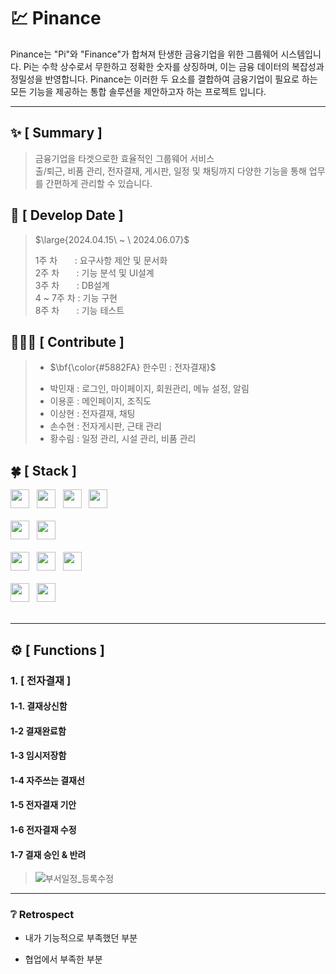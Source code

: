 #  💹 Pinance
Pinance는 "Pi"와 "Finance"가 합쳐져 탄생한 금융기업을 위한 그룹웨어 시스템입니다. Pi는 수학 상수로서 무한하고 정확한 숫자를 상징하며, 이는 금융 데이터의 복잡성과 정밀성을 반영합니다.
Pinance는 이러한 두 요소를 결합하여 금융기업이 필요로 하는 모든 기능을 제공하는 통합 솔루션을 제안하고자 하는 프로젝트 입니다. 
***

## :sparkles: [ Summary ]
> 금융기업을 타겟으로한 효율적인 그룹웨어 서비스 <br>
> 출/퇴근, 비품 관리, 전자결재, 게시판, 일정 및 채팅까지 다양한 기능을 통해 업무를 간편하게 관리할 수 있습니다.

## :date: [ Develop Date ]
> <p>$\large{2024.04.15\ ~ \ 2024.06.07}$</p>
> 1주 차 &nbsp;&nbsp;&nbsp;&nbsp;&nbsp;&nbsp;: 요구사항 제안 및 문서화 <br>
> 2주 차 &nbsp;&nbsp;&nbsp;&nbsp;&nbsp;&nbsp;: 기능 분석 및 UI설계 <br>
> 3주 차 &nbsp;&nbsp;&nbsp;&nbsp;&nbsp;&nbsp;: DB설계       <br>
> 4 ~ 7주 차 : 기능 구현                <br>
> 8주 차 &nbsp;&nbsp;&nbsp;&nbsp;&nbsp;&nbsp;: 기능 테스트  <br>


## 🧑🏻‍💻 [ Contribute ]
> - <p>$\bf{\color{#5882FA} 한수민 : 전자결재}$</p>
> - 박민재 : 로그인, 마이페이지, 회원관리, 메뉴 설정, 알림
> - 이용훈 : 메인페이지, 조직도
> - 이상현 : 전자결재, 채팅
> - 손수현 : 전자게시판, 근태 관리
> - 황수림 : 일정 관리, 시설 관리, 비품 관리


## :four_leaf_clover: [ Stack ]
<div>
  <img src="https://img.shields.io/badge/HTML5-E34F26?logo=html5&logoColor=white" height="30px"> 			&nbsp;
  <img src="https://img.shields.io/badge/CSS3-1572B6?logo=css3&logoColor=white" height="30px"> 				&nbsp;
  <img src="https://img.shields.io/badge/JavaScript-F7DF1E?logo=javascript&logoColor=black" height="30px"> 		&nbsp;
  <img src="https://img.shields.io/badge/jQuery-0769AD?logo=jquery&logoColor=white" height="30px"> 			<br><br>
  <img src="https://img.shields.io/badge/Java11-007396?logo=OpenJDK&logoColor=white" height="30px"> 			&nbsp;
  <img src="https://img.shields.io/badge/Oracle-F80000?logo=oracle&logoColor=white" height="30px"> 			<br><br> 
  <img src="https://img.shields.io/badge/VScode-007ACC?logo=visualstudiocode&logoColor=white" height="30px">  &nbsp;
  <img src="https://img.shields.io/badge/spring-6DB33F?logo=spring&logoColor=white" height="30px"> 			&nbsp;
  <img src="https://img.shields.io/badge/github-181717?logo=github&logoColor=white" height="30px"> 			&nbsp;	<br><br> 
  <img src="https://img.shields.io/badge/bootstrap5-7952B3?logo=bootstrap&logoColor=black" height="30px"> 		&nbsp;
  <img src="https://img.shields.io/badge/maven-C71A36?logo=apachemaven&logoColor=black" height="30px"> 			&nbsp; <br><br>
</div>

***


## ⚙️ [ Functions ]

### 1. [ 전자결재 ]
> 

#### 1-1. 결재상신함
> 


#### 1-2 결재완료함

#### 1-3 임시저장함
#### 1-4 자주쓰는 결재선
#### 1-5 전자결재 기안
#### 1-6 전자결재 수정
#### 1-7 결재 승인 & 반려
> ![부서일정_등록수정](https://github.com/leeyechanbal/RolloWa/assets/153481748/2dac44ba-9921-4d93-8db2-b65038e44ff3)
***

### ❔ Retrospect
- 내가 기능적으로 부족했던 부분	<br>
      
- 협업에서 부족한 부분		<br>
 

